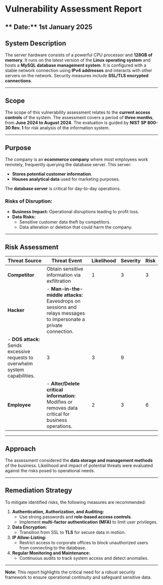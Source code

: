 # Vulnerability Assessment Report
** Date:** 1st January 2025  
---

## System Description
The server hardware consists of a powerful CPU processor and **128GB of memory**. It runs on the latest version of the **Linux operating system** and hosts a **MySQL database management system**. It is configured with a stable network connection using **IPv4 addresses** and interacts with other servers on the network. Security measures include **SSL/TLS encrypted connections**.

---

## Scope
The scope of this vulnerability assessment relates to the **current access controls** of the system. The assessment covers a period of **three months**, from **June 2024 to August 2024**. The evaluation is guided by **NIST SP 800-30 Rev. 1** for risk analysis of the information system.

---

## Purpose
The company is an **ecommerce company** where most employees work remotely, frequently querying the database server. This server:
- **Stores potential customer information**.
- **Houses analytical data** used for marketing purposes.
  
The **database server** is critical for day-to-day operations.  
### Risks of Disruption:
- **Business Impact:** Operational disruptions leading to profit loss.
- **Data Risks:**  
  - Sensitive customer data theft by competitors.  
  - Data alteration or deletion that could harm the company.

---

## Risk Assessment

| **Threat Source** | **Threat Event**                                                                                                                                                                              | **Likelihood** | **Severity** | **Risk** |
|--------------------|----------------------------------------------------------------------------------------------------------------------------------------------------------------------------------------------|----------------|--------------|----------|
| **Competitor**     | Obtain sensitive information via exfiltration                                                                                                                                               | 1              | 3            | 3        |
| **Hacker**         | - **Man-in-the-middle attacks:** Eavesdrops on sessions and relays messages to impersonate a private connection.  
                     - **DOS attack:** Sends excessive requests to overwhelm system capabilities.                                                                          | 3              | 3            | 9        |
| **Employee**       | - **Alter/Delete critical information:** Modifies or removes data critical for business operations.                                                                                         | 2              | 3            | 6        |

---

## Approach
The assessment considered the **data storage and management methods** of the business. Likelihood and impact of potential threats were evaluated against the risks posed to operational needs.

---

## Remediation Strategy
To mitigate identified risks, the following measures are recommended:
1. **Authentication, Authorization, and Auditing:**
   - Use strong passwords and **role-based access controls**.
   - Implement **multi-factor authentication (MFA)** to limit user privileges.
2. **Data Encryption:**
   - Transition from SSL to **TLS** for secure data in motion.
3. **IP Allow-Listing:**
   - Restrict access to corporate offices to block unauthorized users from connecting to the database.
4. **Regular Monitoring and Maintenance:**
   - Continuous audits to track system access and detect anomalies.

---

**Note:** This report highlights the critical need for a robust security framework to ensure operational continuity and safeguard sensitive data.
